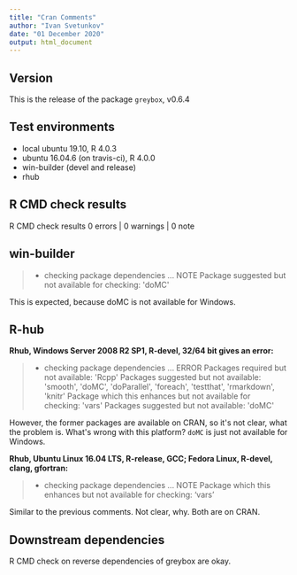 ```yaml
---
title: "Cran Comments"
author: "Ivan Svetunkov"
date: "01 December 2020"
output: html_document
---
```


## Version
This is the release of the package ``greybox``, v0.6.4

## Test environments
* local ubuntu 19.10, R 4.0.3
* ubuntu 16.04.6 (on travis-ci), R 4.0.0
* win-builder (devel and release)
* rhub

## R CMD check results
R CMD check results
0 errors | 0 warnings | 0 note

## win-builder
>* checking package dependencies ... NOTE
>Package suggested but not available for checking: 'doMC'

This is expected, because doMC is not available for Windows.

## R-hub
**Rhub, Windows Server 2008 R2 SP1, R-devel, 32/64 bit gives an error:**
>* checking package dependencies ... ERROR
>Packages required but not available:
>  'Rcpp'
>Packages suggested but not available:
>  'smooth', 'doMC', 'doParallel', 'foreach', 'testthat', 'rmarkdown',
>  'knitr'
>Package which this enhances but not available for checking: 'vars'
>Packages suggested but not available: 'doMC'

However, the former packages are available on CRAN, so it's not clear, what the problem is. What's wrong with this platform?
`doMC` is just not available for Windows.

**Rhub, Ubuntu Linux 16.04 LTS, R-release, GCC; Fedora Linux, R-devel, clang, gfortran:**
>* checking package dependencies ... NOTE
>Package which this enhances but not available for checking: ‘vars’

Similar to the previous comments. Not clear, why. Both are on CRAN.

## Downstream dependencies
R CMD check on reverse dependencies of greybox are okay.
